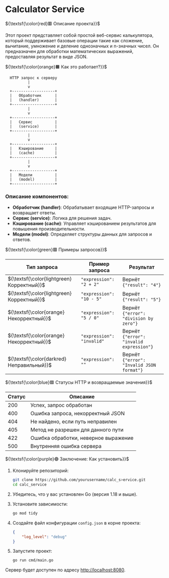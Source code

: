 # Calculator Service

${\textsf{\color{red}🟥 Описание проекта}}$

Этот проект представляет собой простой веб-сервис калькулятора, который поддерживает базовые операции такие как сложение, вычитание, умножение и деление однозначных и n-значных чисел. Он предназначен
для обработки математических выражений, предоставляя результат в виде JSON.


${\textsf{\color{orange}🟧 Как это работает?}}$

```
  HTTP запрос к серверу
          |
          v
  +-------------------+
  |   Обработчик      |
  |   (handler)       |
  +-------------------+
          |
          v
  +-------------------+
  |   Сервис          |
  |   (service)       |
  +-------------------+
          |
          v
  +-------------------+
  |   Кэширование     |
  |   (cache)         |
  +-------------------+
          |
          v
  +-------------------+
  |   Модели          |
  |   (model)         |
  +-------------------+
```
### Описание компонентов:
- **Обработчик (handler)**: Обрабатывает входящие HTTP-запросы и возвращает ответы.
- **Сервис (service)**: Логика для решения задач.
- **Кэширование (cache)**: Управляет кэшированием результатов для повышения производительности.
- **Модели (model)**: Определяет структуры данных для запросов и ответов.

${\textsf{\color{green}🟩 Примеры запросов}}$

| Тип запроса              | Пример запроса         | Результат                              |
|-------------------------|-----------------------|----------------------------------------|
| ${\textsf{\color{lightgreen}Корректный}}$              | `"expression": "2 + 2"` | Вернёт `{"result": "4"}`              |
| ${\textsf{\color{lightgreen}Корректный}}$              | `"expression": "10 - 5"` | Вернёт `{"result": "5"}`              |
| ${\textsf{\color{orange}Некорректный}}$            | `"expression": "5 / 0"`  | Вернёт `{"error": "division by zero"}` |
| ${\textsf{\color{orange}Некорректный}}$            | `"expression": "invalid"` | Вернёт `{"error": "invalid expression"}` |
| ${\textsf{\color{darkred}Неправильный}}$            | `"expression": ""`     | Вернёт `{"error": "Invalid JSON format"}` |

${\textsf{\color{blue}🟦 Статусы HTTP и возвращаемые значения}}$

| Статус | Описание                                     |
|--------|----------------------------------------------|
| 200    | Успех, запрос обработан                     |
| 400    | Ошибка запроса, некорректный JSON          |
| 404    | Не найдено, если путь неправилен            |
| 405    | Метод не разрешен для данного пути         |
| 422    | Ошибка обработки, неверное выражение        |
| 500    | Внутренняя ошибка сервера                   |

${\textsf{\color{purple}🟣 Заключение: Как установить}}$

1. Клонируйте репозиторий:
   
   ```bash
   git clone https://github.com/yourusername/calc_s>ervice.git
   cd calc_service
   ```

2. Убедитесь, что у вас установлен Go
(версия 1.18 и выше).

3. Установите зависимости:
   
   ```bash
   go mod tidy
   ```

4. Создайте файл конфигурации `config.json` в корне проекта:

   ```json
   {
       "log_level": "debug"
   }
   ```

5. Запустите проект:

   ```bash
   go run cmd/main.go
   ```

Сервер будет доступен по адресу [http://localhost:8080](http://localhost:8080).
